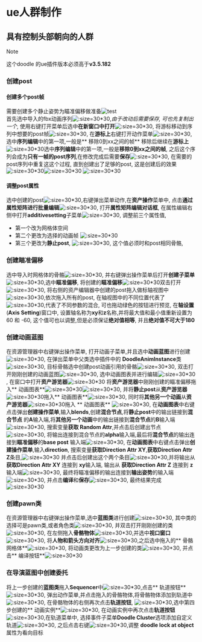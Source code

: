 # ue人群制作

## 具有控制头部朝向的人群

> [!NOTE]
> 这个doodle 的ue插件版本必须高于**v3.5.182**

### 创建post

#### 创建多个post帧

需要创建多个静止姿势为瞄准偏移做准备![test](image_/crowd_000.png ':size=30*30')  
首先选中导入的fbx动画序列![](image_/crowd_001.png ':size=30*30'),_由于改动后需要保存, 可也先复制出一个_,
使用右键打开菜单后选中**在新窗口中打开**![](image_/crowd_002.png ':size=30*30'),
将游标移动到序列中想要的post帧![](image_/crowd_004.png ':size=30*30'),
在**游标上**右键打开动作菜单![](image_/crowd_005.png ':size=30*30'),选中**序列编辑**中的第一项,一般是**
移除0到xx之间的帧**
移除后继续在**游标上**![](image_/crowd_007.png ':size=30*30')选中**序列编辑**中的第一项,一般是**移除0到xx之间的帧**,
之后这个序列会成为**只有一帧的post序列**,在修改完成后需要**保存**![](image_/crowd_008.png ':size=30*30'),
在需要的post序列中重复这这个过程, 直到创建出了足够的post,
这是创建后的效果![](image_/crowd_014.png ':size=30*30')![](image_/crowd_017.png ':size=30*30')
![](image_/crowd_019.png ':size=30*30')

#### 调整post属性

选中创建的post![](image_/crowd_027.png ':size=30*30'),右键弹出菜单动作,在**资产操作**菜单中,
点击**通过属性矩阵进行批量编辑**![](image_/crowd_030.png ':size=30*30'),
打开**属性矩阵编辑对话框**, 在属性编辑右侧中打开**additivesetting**子菜单![](image_/crowd_031.png ':size=30*30'),
调整前三个属性值,

- 第一个改为网格体空间
- 第二个更改为选择的动画帧
  ![](image_/crowd_035.png ':size=30*30')
- 第三个更改为**静止post**, ![](image_/crowd_036.png ':size=30*30'),
  这个值必须时和post相同骨骼,

### 创建瞄准偏移

选中导入时网格体的骨骼![](image_/crowd_047.png ':size=30*30'),
并右键弹出操作菜单后打开**创建子菜单**![](image_/crowd_048.png ':size=30*30'),选中**瞄准偏移**,
将创建的**瞄准偏移**![](image_/crowd_049.png ':size=30*30')双击打开![](image_/crowd_050.png ':size=30*30'),
将右侧的资产编辑器中创建的post拖入做标轴视图中![](image_/crowd_052.png ':size=30*30'),依次拖入所有的post,
在轴视图中的不同位置代表了![](image_/img_1.png ':size=30*30'),代表了不同参数的混合, 可也拖动绿色的按钮进行预览,
在**轴设置**(**Axis Setting**)窗口中, 设置轴名称为**xy**和**z**名称,并将最大值和最小值重新设置为 60 和 -60,
这个值可也以调整,但是必须保证**绝对值相等**, 并且**绝对值不可大于180**

### 创建动画蓝图

在资源管理器中右键弹出操作菜单, 打开动画子菜单,并且选中**动画蓝图**进行创建![](image_/crowd_066.png ':size=30*30'),
在弹出菜单中父类选中插件中的 **DoodleAnimInstance**类![](image_/crowd_067.png ':size=30*30'),
目标骨骼选中创建post动画引用的骨骼![](image_/crowd_075.png ':size=30*30'),
双击打开刚刚创建的动画蓝图![](image_/crowd_076.png ':size=30*30'),
选中动画图表并进行编辑![](image_/crowd_084.png ':size=30*30'),
在窗口中打开**资产游览器**![](image_/img.png ':size=30*30')
将**资产游览器**中刚刚创建的瞄准偏移拖入**
动画图表**![](image_/crowd_086.png ':size=30*30')![](image_/crowd_087.png ':size=30*30'),
并将**静止post**从**资产游览器**![](image_/crowd_089.png ':size=30*30')拖入**
动画图表**![](image_/crowd_090.png ':size=30*30'),
同时将**其他另一个动画**从**资产游览器**![](image_/img_6.png ':size=30*30')拖入 **
动画图表** ![](image_/img_7.png ':size=30*30'),
在**动画图表**中右键点击弹出**创建操作菜单**,输入**blends**,创建**混合节点**,将**静止post**中的输出链接到**混合节点**
的**A**输入端,将**其他另一个动画**中的输出链接到**混合节点**的**B**输入端![](image_/img_8.png ':size=30*30'),
搜索变量**获取 Random Attr**,并点击后创建出节点![](image_/img_9.png ':size=30*30'),
将输出连接到混合节点的**alpha**输入端,最后将**混合节点**的输出连接到**瞄准偏移**的**base post**
输入端![](image_/img_10.png ':size=30*30'),
在**动画图表**中右键点击弹出**创建操作菜单**,输入**direction**,
搜索变量**获取Direction Attr XY**,**获取Direction Attr Z**条目,![](image_/crowd_101.png ':size=30*30')
并点击后创建出这个两个条目![](image_/img_12.png ':size=30*30'),并将输出从 **获取Direction Attr XY** 连接到
**xy**输入端, 输出从 **获取Direction Attr Z** 连接到 **z**输入端![](image_/img_11.png ':size=30*30'),
最终将瞄准偏移的输出连接到**输出姿势**的输入端 ![](image_/img_13.png ':size=30*30'),
并点击**编译**和**保存**![](image_/img_2.png ':size=30*30'),
最终结果完成![](image_/img_14.png ':size=30*30')

### 创建pawn类

在资源管理器中右键弹出操作菜单,选中**蓝图类**进行创建![](image_/crowd_125.png ':size=30*30'),
其中类的选择可是pawn类,或者角色类![](image_/crowd_126.png ':size=30*30'),
并双击打开刚刚创建的类![](image_/crowd_128.png ':size=30*30'),
在左侧拖入**骨骼物体**![](image_/crowd_130.png ':size=30*30'),并选中**视口窗口**
![](image_/crowd_131.png ':size=30*30'),
将**人物和箭头方向对齐**![](image_/crowd_132.png ':size=30*30'),之后选中拖入的**
骨骼网格体**![](image_/crowd_130.png ':size=30*30'),
将动画类更改为上一步创建的类![](image_/crowd_136.png ':size=30*30'), 并点击**
编译按钮**![](image_/crowd_141.png ':size=30*30')

### 在导演蓝图中创建委托

将上一步创建的**蓝图类**拖入**Sequencer**中![](image_/crowd_148.png ':size=30*30'),点击**
轨道按钮**![](image_/crowd_149.png ':size=30*30'),
弹出动作菜单,并点击拖入的骨骼物体,将骨骼物体添加到轨道中![](image_/crowd_150.png ':size=30*30'),
在骨骼物体的右侧再次点击**轨道按钮**, ![](image_/crowd_151.png ':size=30*30'),选中第四步创建的**
动画实例**![](image_/crowd_153.png ':size=30*30'),
在动画实例中再次点击**轨道按钮**![](image_/crowd_154.png ':size=30*30'),在轨道菜单中,
选择事件子菜单**Doodle Cluster**选项添加自定义轨道![](image_/img_4.png ':size=30*30'),
之后点击右键![](image_/img_5.png ':size=30*30'),调整 **doodle lock at object** 属性为看向目标



